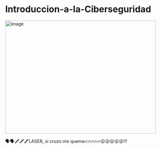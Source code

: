 # Introduccion-a-la-Ciberseguridad

<img width="480" height="360" alt="image" src="https://github.com/user-attachments/assets/d1729941-1e6f-4411-93b0-33ee76d0447e" />

🗣️🗣️🖍🖍🖍LASER, si cruzo me quema🔥🔥🔥🔥🔥😲😲😲😲😲!!!
